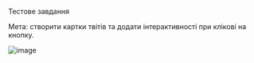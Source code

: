 Тестове завдання

Мета: створити картки твітів та додати інтерактивності при клікові на кнопку.

![image](https://github.com/thelostsoul88/tech-test/assets/48189332/371eb5f5-708b-4d6b-8097-4f1572116b47)
